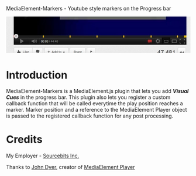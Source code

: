 MediaElement-Markers - Youtube style markers on the Progress bar

![youtube marker](ymark.jpg "Marker")

# Introduction

MediaElement-Markers is a MediaElement.js plugin that lets you add ___Visual Cues___ in the progress bar. This plugin also lets you register a custom callback function that will be called everytime the play position reaches a marker. Marker position and a reference to the MediaElement Player object is passed to the registered callback function for any post processing. 

# Credits

My Employer - [Sourcebits Inc.](http://www.sourcebits.com)

Thanks to [John Dyer](https://github.com/johndyer), creator of [MediaElement Player](https://github.com/johndyer/mediaelement)
